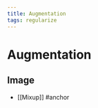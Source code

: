 ```yaml
---
title: Augmentation
tags: regularize
---
```


# Augmentation

## Image
- [[Mixup]]
#anchor














